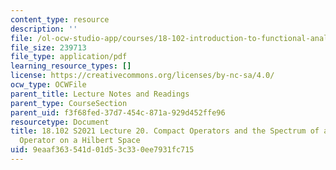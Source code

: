 ```yaml
---
content_type: resource
description: ''
file: /ol-ocw-studio-app/courses/18-102-introduction-to-functional-analysis-spring-2021/9eaaf363541d01d53c330ee7931fc715_MIT18_102s21_lec20.pdf
file_size: 239713
file_type: application/pdf
learning_resource_types: []
license: https://creativecommons.org/licenses/by-nc-sa/4.0/
ocw_type: OCWFile
parent_title: Lecture Notes and Readings
parent_type: CourseSection
parent_uid: f3f68fed-37d7-454c-871a-929d452ffe96
resourcetype: Document
title: 18.102 S2021 Lecture 20. Compact Operators and the Spectrum of a Bounded Linear
  Operator on a Hilbert Space
uid: 9eaaf363-541d-01d5-3c33-0ee7931fc715
---
```

